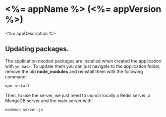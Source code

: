 # <%= appName %> (<%= appVersion %>)

<%= appDescription %>

## Updating packages.

The application needed packages are installed when created the application with `yo back`. To update them you can just navigate to the application folder, remove the old __node_modules__ and reinstall them with the following command:

```bash
npm install
```

Then, to use the server, we just need to launch locally a Redis server, a MongoDB server and the main server with:

```bash
nodemon server.js
```